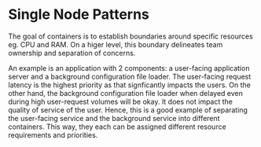 # Single Node Patterns

The goal of containers is to establish boundaries around specific resources eg. CPU and RAM. On a higer level, this boundary delineates team ownership and separation of concerns.

An example is an application with 2 components: a user-facing application server and a background configuration file loader. The user-facing request latency is the highest priority as that signficantly impacts the users. On the other hand, the background configuration file loader when delayed even during high user-request volumes will be okay. It does not impact the quality of service of the user. Hence, this is a good example of separating the user-facing service and the background service into different containers. This way, they each can be assigned different resource requirements and priorities.
